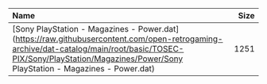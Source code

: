 |Name|Size|
|:---|---:|
|[Sony PlayStation - Magazines - Power.dat](https://raw.githubusercontent.com/open-retrogaming-archive/dat-catalog/main/root/basic/TOSEC-PIX/Sony/PlayStation/Magazines/Power/Sony PlayStation - Magazines - Power.dat)|1251|
